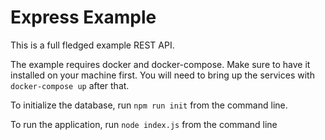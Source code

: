# Express Example
This is a full fledged example REST API.

The example requires docker and docker-compose. Make sure to have it installed
on your machine first. You will need to bring up the services with
`docker-compose up` after that.

To initialize the database, run `npm run init` from the command line.

To run the application, run `node index.js` from the command line
